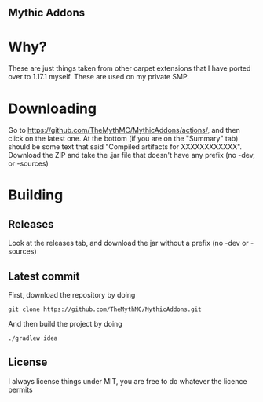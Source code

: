 ## Mythic Addons

# Why?
These are just things taken from other carpet extensions that I have ported over to 1.17.1 myself. These are used on my private SMP.

# Downloading
Go to https://github.com/TheMythMC/MythicAddons/actions/, and then click on the latest one. At the bottom (if you are on the "Summary" tab) should be some text that said "Compiled artifacts for XXXXXXXXXXXX". Download the ZIP and take the .jar file that doesn't have any prefix (no -dev, or -sources)

# Building

## Releases
Look at the releases tab, and download the jar without a prefix (no -dev or -sources)

## Latest commit
First, download the repository by doing
```
git clone https://github.com/TheMythMC/MythicAddons.git
```
And then build the project by doing
```
./gradlew idea
```

## License

I always license things under MIT, you are free to do whatever the licence permits
